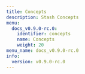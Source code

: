 ```yaml
---
title: Concepts
description: Stash Concepts
menu:
  docs_v0.9.0-rc.0:
    identifier: concepts
    name: Concepts
    weight: 20
menu_name: docs_v0.9.0-rc.0
info:
  version: v0.9.0-rc.0
---
```



